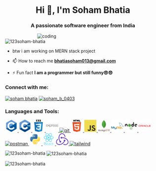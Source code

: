 <h1 align="center">Hi 👋, I'm Soham Bhatia</h1>
<h3 align="center">A passionate software engineer from India</h3>

<img align="right" alt="coding" width="400" src="https://imgs.search.brave.com/nsw6nC7vbXNCYb8sk-OpS6YyT8wss7Hy9zF75uja7r0/rs:fit:860:0:0/g:ce/aHR0cHM6Ly9jYW1v/LmdpdGh1YnVzZXJj/b250ZW50LmNvbS83/ZGUzNzEzOWQwYjRj/MWNlNDA4NjVlNzk5/YjQ0NmMwZTk2M2Ez/ZGQ4ZmI2OGQyMzk3/MDcyMzdjNDA2MDRm/YTNkLzY4NzQ3NDcw/NzMzYTJmMmY2MzY0/NmUyZTY0NzI2OTYy/NjI2MjZjNjUyZTYz/NmY2ZDJmNzU3MzY1/NzI3MzJmMzczMzMw/MzczMDMzMmY3MzYz/NzI2NTY1NmU3MzY4/NmY3NDczMmYzNjM1/MzgzMTMyMzQzMzJm/NjE3NjY1NmU3NDZm/MmU2NzY5NjY" ></img>

<p align="left"> <img src="https://komarev.com/ghpvc/?username=123soham-bhatia&label=Profile%20views&color=0e75b6&style=flat" alt="123soham-bhatia" /> </p>

- btw i am working on MERN stack project
- 📫 How to reach me **bhatiasoham013@gmail.com**

- ⚡ Fun fact **I am a programmer but still funny😎😎**

<h3 align="left">Connect with me:</h3>
<p align="left">
<a href="https://linkedin.com/in/soham bhatia" target="blank"><img align="center" src="https://raw.githubusercontent.com/rahuldkjain/github-profile-readme-generator/master/src/images/icons/Social/linked-in-alt.svg" alt="soham bhatia" height="30" width="40" /></a>
<a href="https://instagram.com/soham_b_0403" target="blank"><img align="center" src="https://raw.githubusercontent.com/rahuldkjain/github-profile-readme-generator/master/src/images/icons/Social/instagram.svg" alt="soham_b_0403" height="30" width="40" /></a>
</p>

<h3 align="left">Languages and Tools:</h3>
<p align="left"> <a href="https://www.cprogramming.com/" target="_blank" rel="noreferrer"> <img src="https://raw.githubusercontent.com/devicons/devicon/master/icons/c/c-original.svg" alt="c" width="40" height="40"/> </a> <a href="https://www.w3schools.com/cpp/" target="_blank" rel="noreferrer"> <img src="https://raw.githubusercontent.com/devicons/devicon/master/icons/cplusplus/cplusplus-original.svg" alt="cplusplus" width="40" height="40"/> </a> <a href="https://www.w3schools.com/css/" target="_blank" rel="noreferrer"> <img src="https://raw.githubusercontent.com/devicons/devicon/master/icons/css3/css3-original-wordmark.svg" alt="css3" width="40" height="40"/> </a> <a href="https://expressjs.com" target="_blank" rel="noreferrer"> <img src="https://raw.githubusercontent.com/devicons/devicon/master/icons/express/express-original-wordmark.svg" alt="express" width="40" height="40"/> </a> <a href="https://git-scm.com/" target="_blank" rel="noreferrer"> <img src="https://www.vectorlogo.zone/logos/git-scm/git-scm-icon.svg" alt="git" width="40" height="40"/> </a> <a href="https://www.w3.org/html/" target="_blank" rel="noreferrer"> <img src="https://raw.githubusercontent.com/devicons/devicon/master/icons/html5/html5-original-wordmark.svg" alt="html5" width="40" height="40"/> </a> <a href="https://developer.mozilla.org/en-US/docs/Web/JavaScript" target="_blank" rel="noreferrer"> <img src="https://raw.githubusercontent.com/devicons/devicon/master/icons/javascript/javascript-original.svg" alt="javascript" width="40" height="40"/> </a> <a href="https://www.mongodb.com/" target="_blank" rel="noreferrer"> <img src="https://raw.githubusercontent.com/devicons/devicon/master/icons/mongodb/mongodb-original-wordmark.svg" alt="mongodb" width="40" height="40"/> </a> <a href="https://www.mysql.com/" target="_blank" rel="noreferrer"> <img src="https://raw.githubusercontent.com/devicons/devicon/master/icons/mysql/mysql-original-wordmark.svg" alt="mysql" width="40" height="40"/> </a> <a href="https://nodejs.org" target="_blank" rel="noreferrer"> <img src="https://raw.githubusercontent.com/devicons/devicon/master/icons/nodejs/nodejs-original-wordmark.svg" alt="nodejs" width="40" height="40"/> </a> <a href="https://www.oracle.com/" target="_blank" rel="noreferrer"> <img src="https://raw.githubusercontent.com/devicons/devicon/master/icons/oracle/oracle-original.svg" alt="oracle" width="40" height="40"/> </a> <a href="https://postman.com" target="_blank" rel="noreferrer"> <img src="https://www.vectorlogo.zone/logos/getpostman/getpostman-icon.svg" alt="postman" width="40" height="40"/> </a> <a href="https://www.python.org" target="_blank" rel="noreferrer"> <img src="https://raw.githubusercontent.com/devicons/devicon/master/icons/python/python-original.svg" alt="python" width="40" height="40"/> </a> <a href="https://reactjs.org/" target="_blank" rel="noreferrer"> <img src="https://raw.githubusercontent.com/devicons/devicon/master/icons/react/react-original-wordmark.svg" alt="react" width="40" height="40"/> </a> <a href="https://redux.js.org" target="_blank" rel="noreferrer"> <img src="https://raw.githubusercontent.com/devicons/devicon/master/icons/redux/redux-original.svg" alt="redux" width="40" height="40"/> </a> <a href="https://tailwindcss.com/" target="_blank" rel="noreferrer"> <img src="https://www.vectorlogo.zone/logos/tailwindcss/tailwindcss-icon.svg" alt="tailwind" width="40" height="40"/> </a> </p>

<p><img align="left" src="https://github-readme-stats.vercel.app/api/top-langs?username=123soham-bhatia&show_icons=true&locale=en&layout=compact" alt="123soham-bhatia" /></p>

<p>&nbsp;<img align="center" src="https://github-readme-stats.vercel.app/api?username=123soham-bhatia&show_icons=true&locale=en" alt="123soham-bhatia" /></p>

<p><img align="center" src="https://github-readme-streak-stats.herokuapp.com/?user=123soham-bhatia&" alt="123soham-bhatia" /></p>
